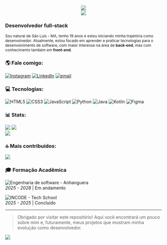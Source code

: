 <h1 align="center">
  <img src="https://readme-typing-svg.herokuapp.com/?font=Righteous&size=35&center=true&vCenter=true&width=500&height=70&duration=3000&pause=500&lines=Opa!+👋;+Eu+sou+o+Vitor!;&color=ffffff" />

<div align="center" class="animated-header">
  <img src="https://readme-typing-svg.herokuapp.com/?lines=Engenharia+de+software+🏗+💻;Desenvolvedor+FullStack+👩‍💻;&font=Fira%20Code&center=true&width=440&height=45&color=00BFFF&vCenter=true&duration=3000&pause=550&size=22" />
</div>

<div class="matrix-animation"></div>

### Desenvolvedor full-stack
<span style="font-size: 12px;">Sou natural de São Luís - MA, tenho 19 anos e estou iniciando minha trajetória como desenvolvedor. Atualmente, estou focado em aprender e praticar tecnologias para o desenvolvimento de software, com maior interesse na área de **back-end**, mas com conhecimento também em **front-end**.</span>
<br>

### 🌎 Fale comigo:
[![Instagram](https://img.shields.io/badge/Instagram-%23E4405F.svg?logo=Instagram&logoColor=white)](https://instagram.com/souzza_sn) [![LinkedIn](https://img.shields.io/badge/LinkedIn-%230077B5.svg?logo=linkedin&logoColor=white)](https://www.linkedin.com/in/vitor-souza-68b3782aa) [![email](https://img.shields.io/badge/Email-D14836?logo=gmail&logoColor=white)](mailto:dev.souzza.17@gmail.com) 
<br>

### 💻 Tecnologias:
![HTML5](https://img.shields.io/badge/html5-%23E34F26.svg?style=for-the-badge&logo=html5&logoColor=white) ![CSS3](https://img.shields.io/badge/css3-%231572B6.svg?style=for-the-badge&logo=css3&logoColor=white) ![JavaScript](https://img.shields.io/badge/javascript-%23323330.svg?style=for-the-badge&logo=javascript&logoColor=%23F7DF1E) ![Python](https://img.shields.io/badge/python-3670A0?style=for-the-badge&logo=python&logoColor=ffdd54) ![Java](https://img.shields.io/badge/java-%23ED8B00.svg?style=for-the-badge&logo=openjdk&logoColor=white) ![Kotlin](https://img.shields.io/badge/kotlin-%237F52FF.svg?style=for-the-badge&logo=kotlin&logoColor=white) ![Figma](https://img.shields.io/badge/figma-%23F24E1E.svg?style=for-the-badge&logo=figma&logoColor=white)

### 📊 Stats:
![](https://github-readme-stats.vercel.app/api?username=souzza-dev&theme=dark&hide_border=false&include_all_commits=false&count_private=false)                                                                                                                                        ![](https://nirzak-streak-stats.vercel.app/?user=souzza-dev&theme=dark&hide_border=false)<br/>
![](https://github-readme-stats.vercel.app/api/top-langs/?username=souzza-dev&theme=dark&hide_border=false&include_all_commits=false&count_private=false&layout=compact)


### 🔝 Mais contribuídos:
![](https://github-contributor-stats.vercel.app/api?username=souzza-dev&limit=5&theme=dark&combine_all_yearly_contributions=true)


### 🎓 Formação Acadêmica
![Engenharia de software - Anhanguera](https://img.shields.io/badge/Engenharia%20de%20software-Anhanguera-FF6700?style=for-the-badge) 
<br>*2025 - 2028* | Em andamento

![INCODE - Tech School](https://img.shields.io/badge/INCODE-Tech%20School-228B22?style=for-the-badge)
<br>*2025 - 2025* | Concluído

---
> Obrigado por visitar este repositório! Aqui você encontrará um pouco sobre mim e, futuramente, meus projetos que mostram minha evolução como desenvolvedor.
> 
[![](https://visitcount.itsvg.in/api?id=souzza-dev&icon=0&color=0)](https://visitcount.itsvg.in)

<!-- Proudly created with GPRM ( https://gprm.itsvg.in ) -->
